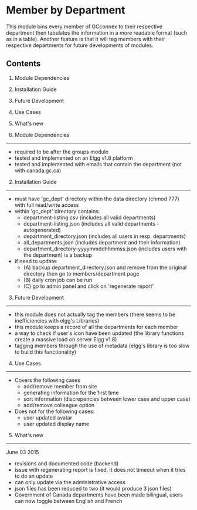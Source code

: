 Member by Department
====================
This module bins every member of GCconnex to their respective department then tabulates the information in a more readable format (such as in a table).
Another feature is that it will tag members with their respective departments for future developments of modules.


Contents
--------
1. Module Dependencies
2. Installation Guide
3. Future Development
4. Use Cases
5. What's new

1. Module Dependencies
----------------------
- required to be after the groups module
- tested and implemented on an Elgg v1.8 platform
- tested and implemented with emails that contain the department (not with canada.gc.ca)


2. Installation Guide
----------------------
- must have 'gc_dept' directory within the data directory (chmod 777) with full read/write access
- within 'gc_dept' directory contains: 
	+ department-listing.csv (includes all valid departments)
	+ department-listing.json (includes all valid departments - autogenerated)
	+ department_directory.json (includes all users in resp. departments)
	+ all_departments.json (includes department and their information)
	+ department_directory-yyyymmddhhmmss.json (includes users with the department) is a backup
- if need to update:
	+ (A) backup department_directory.json and remove from the original directory then go to members/department page
	+ (B) daily cron job can be run
	+ (C) go to admin panel and click on 'regenerate report'


3. Future Development
---------------------
- this module does not actually tag the members (there seems to be inefficiencies with elgg's Libraries)
- this module keeps a record of all the departments for each member
- a way to check if user's icon have been updated (the library functions create a massive load on server Elgg v1.8)
- tagging members through the use of metadata (elgg's library is too slow to build this functionality)


4. Use Cases
-------------
- Covers the following cases
	+ add/remove member from site
	+ generating information for the first time
	+ sort information (discrepencies between lower case and upper case)
	+ add/remove colleague option
- Does not for the following cases:
	+ user updated avatar
	+ user updated display name

5. What's new
--------------
June 03 2015
- revisions and documented code (backend)
- issue with regenerating report is fixed, it does not timeout when it tries to do an update
- can only update via the administrative access
- json files has been reduced to two (it would produce 3 json files)
- Government of Canada departments have been made bilingual, users can now toggle between English and French